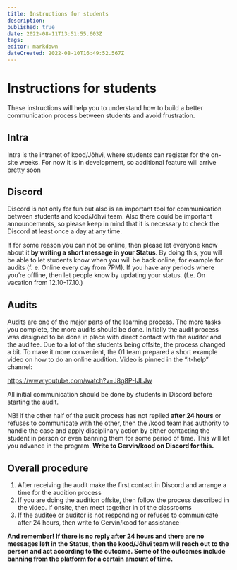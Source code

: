 ```yaml
---
title: Instructions for students
description: 
published: true
date: 2022-08-11T13:51:55.603Z
tags: 
editor: markdown
dateCreated: 2022-08-10T16:49:52.567Z
---
```


# Instructions for students
These instructions will help you to understand how to build a better communication process between students and avoid frustration.
## Intra
Intra is the intranet of kood/Jõhvi, where students can register for the on-site weeks. For now it is in development, so additional feature will arrive pretty soon
## Discord
Discord is not only for fun but also is an important tool for communication between students and kood/Jõhvi team. Also there could be important announcements, so please keep in mind that it is necessary to check the Discord at least once a day at any time.

If for some reason you can not be online, then please let everyone know about it **by writing a short message in your Status**. By doing this, you will be able to let students know when you will be back online, for example for audits (f. e. Online every day from 7PM). If you have any periods where you’re offline, then let people know by updating your status. (f.e. On vacation from 12.10-17.10.)
## Audits
Audits are one of the major parts of the learning process. The more tasks you complete, the more audits should be done. Initially the audit process was designed to be done in place with direct contact with the auditor and the auditee. Due to a lot of the students being offsite, the process changed a bit. To make it more convenient, the 01 team prepared a short example video on how to do an online audition. Video is pinned in the “it-help” channel:

https://www.youtube.com/watch?v=J8g8P-IJLJw

All initial communication should be done by students in Discord before starting the audit.

NB! If the other half of the audit process has not replied **after 24 hours** or refuses to communicate with the other, then the /kood team has authority to handle the case and apply disciplinary action by either contacting the student in person or even banning them for some period of time. This will let you advance in the program. **Write to Gervin/kood on Discord for this.**

## Overall procedure
1. After receiving the audit make the first contact in Discord and arrange a time for the audition process
2. If you are doing the audition offsite, then follow the process described in the video. If onsite, then meet together in of the classrooms
3. If the auditee or auditor is not responding or refuses to communicate after 24 hours, then write to Gervin/kood for assistance

**And remember! If there is no reply after 24 hours and there are no messages left in the Status, then the kood/Jõhvi team will reach out to the person and act according to the outcome. Some of the outcomes include banning from the platform for a certain amount of time.**